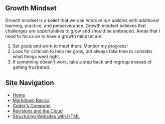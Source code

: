 ## Growth Mindset
Growth mindset is a belief that we can *improve our abilities* with additional learning, practice, and perserverance. Growth mindset believes that challenges are opportunities to grow and should be embraced. Areas that I need to focus on to have a growth mindset are: 
1. Set goals and work to meet them. Monitor my progress!
2. Look for criticism to help me grow, but always take time to consider what things went right. 
3. If something doesn't work, take a step back and regroup instead of getting frustrated.

## Site Navigation 
- [Home](https://alison-mohr.github.io/learning-journal/)
- [Markdown Basics](https://alison-mohr.github.io/learning-journal/Learning_Markdown.html)
- [Coder's Computer](https://alison-mohr.github.io/learning-journal/Coders_Computer.html) 
- [Revisions and the Cloud](https://alison-mohr.github.io/learning-journal/Revisions.html) 
- [Structuring Websites with HTML](https://alison-mohr.github.io/learning-journal/using_html.html)
